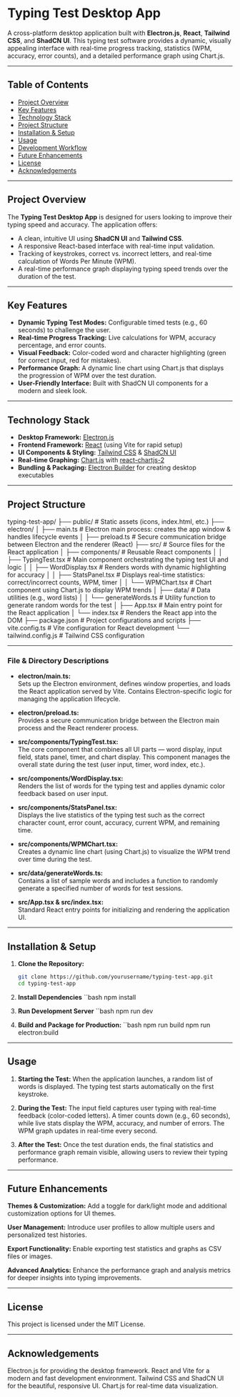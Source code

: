 # Typing Test Desktop App

A cross-platform desktop application built with **Electron.js**, **React**, **Tailwind CSS**, and **ShadCN UI**. This typing test software provides a dynamic, visually appealing interface with real-time progress tracking, statistics (WPM, accuracy, error counts), and a detailed performance graph using Chart.js.

---

## Table of Contents

- [Project Overview](#project-overview)
- [Key Features](#key-features)
- [Technology Stack](#technology-stack)
- [Project Structure](#project-structure)
- [Installation & Setup](#installation--setup)
- [Usage](#usage)
- [Development Workflow](#development-workflow)
- [Future Enhancements](#future-enhancements)
- [License](#license)
- [Acknowledgements](#acknowledgements)

---

## Project Overview

The **Typing Test Desktop App** is designed for users looking to improve their typing speed and accuracy. The application offers:

- A clean, intuitive UI using **ShadCN UI** and **Tailwind CSS**.
- A responsive React-based interface with real-time input validation.
- Tracking of keystrokes, correct vs. incorrect letters, and real-time calculation of Words Per Minute (WPM).
- A real-time performance graph displaying typing speed trends over the duration of the test.

---

## Key Features

- **Dynamic Typing Test Modes:** Configurable timed tests (e.g., 60 seconds) to challenge the user.
- **Real-time Progress Tracking:** Live calculations for WPM, accuracy percentage, and error counts.
- **Visual Feedback:** Color-coded word and character highlighting (green for correct input, red for mistakes).
- **Performance Graph:** A dynamic line chart using Chart.js that displays the progression of WPM over the test duration.
- **User-Friendly Interface:** Built with ShadCN UI components for a modern and sleek look.

---

## Technology Stack

- **Desktop Framework:** [Electron.js](https://www.electronjs.org/)
- **Frontend Framework:** [React](https://reactjs.org/) (using Vite for rapid setup)
- **UI Components & Styling:** [Tailwind CSS](https://tailwindcss.com/) & [ShadCN UI](https://ui.shadcn.com/)
- **Real-time Graphing:** [Chart.js](https://www.chartjs.org/) with [react-chartjs-2](https://react-chartjs-2.js.org/)
- **Bundling & Packaging:** [Electron Builder](https://www.electron.build/) for creating desktop executables

---

## Project Structure

typing-test-app/ ├── public/ # Static assets (icons, index.html, etc.) ├── electron/ │ ├── main.ts # Electron main process: creates the app window & handles lifecycle events │ ├── preload.ts # Secure communication bridge between Electron and the renderer (React) ├── src/ # Source files for the React application │ ├── components/ # Reusable React components │ │ ├── TypingTest.tsx # Main component orchestrating the typing test UI and logic │ │ ├── WordDisplay.tsx # Renders words with dynamic highlighting for accuracy │ │ ├── StatsPanel.tsx # Displays real-time statistics: correct/incorrect counts, WPM, timer │ │ └── WPMChart.tsx # Chart component using Chart.js to display WPM trends │ ├── data/ # Data utilities (e.g., word lists) │ │ └── generateWords.ts # Utility function to generate random words for the test │ ├── App.tsx # Main entry point for the React application │ └── index.tsx # Renders the React app into the DOM ├── package.json # Project configurations and scripts ├── vite.config.ts # Vite configuration for React development └── tailwind.config.js # Tailwind CSS configuration

---

### File & Directory Descriptions

- **electron/main.ts:**  
  Sets up the Electron environment, defines window properties, and loads the React application served by Vite. Contains Electron-specific logic for managing the application lifecycle.

- **electron/preload.ts:**  
  Provides a secure communication bridge between the Electron main process and the React renderer process.

- **src/components/TypingTest.tsx:**  
  The core component that combines all UI parts — word display, input field, stats panel, timer, and chart display. This component manages the overall state during the test (user input, timer, word index, etc.).

- **src/components/WordDisplay.tsx:**  
  Renders the list of words for the typing test and applies dynamic color feedback based on user input.

- **src/components/StatsPanel.tsx:**  
  Displays the live statistics of the typing test such as the correct character count, error count, accuracy, current WPM, and remaining time.

- **src/components/WPMChart.tsx:**  
  Creates a dynamic line chart (using Chart.js) to visualize the WPM trend over time during the test.

- **src/data/generateWords.ts:**  
  Contains a list of sample words and includes a function to randomly generate a specified number of words for test sessions.

- **src/App.tsx & src/index.tsx:**  
  Standard React entry points for initializing and rendering the application UI.

---

## Installation & Setup

1. **Clone the Repository:**

   ```bash
   git clone https://github.com/yourusername/typing-test-app.git
   cd typing-test-app

2. **Install Dependencies**
    ``bash
    npm install

3. **Run Development Server**
    ``bash 
    npm run dev

4. **Build and Package for Production:**
    ``bash
    npm run build 
    npm run electron:build
---

## Usage  

1. **Starting the Test:**
When the application launches, a random list of words is displayed. The typing test starts automatically on the first keystroke.

2. **During the Test:**
The input field captures user typing with real-time feedback (color-coded letters).
A timer counts down (e.g., 60 seconds), while live stats display the WPM, accuracy, and number of errors.
The WPM graph updates in real-time every second.

3. **After the Test:**
Once the test duration ends, the final statistics and performance graph remain visible, allowing users to review their typing performance.

---

## Future Enhancements

**Themes & Customization:**
    Add a toggle for dark/light mode and additional customization options for UI themes.

**User Management:**
    Introduce user profiles to allow multiple users and personalized test histories.

**Export Functionality:**
    Enable exporting test statistics and graphs as CSV files or images.

**Advanced Analytics:**
    Enhance the performance graph and analysis metrics for deeper insights into typing improvements.

---

## License
This project is licensed under the MIT License.

---

## Acknowledgements
Electron.js for providing the desktop framework.
React and Vite for a modern and fast development environment.
Tailwind CSS and ShadCN UI for the beautiful, responsive UI.
Chart.js for real-time data visualization.





